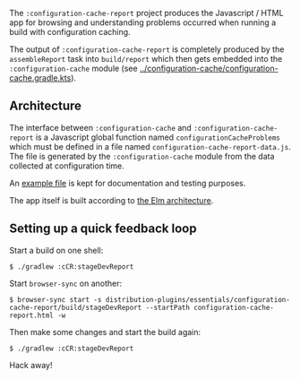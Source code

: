 The `:configuration-cache-report` project produces the Javascript / HTML
app for browsing and understanding problems occurred when running a
build with configuration caching.

The output of `:configuration-cache-report` is completely produced by the
`assembleReport` task into `build/report` which then gets
embedded into the `:configuration-cache` module (see
[../configuration-cache/configuration-cache.gradle.kts](../configuration-cache/configuration-cache.gradle.kts)).

## Architecture

The interface between `:configuration-cache` and
`:configuration-cache-report` is a Javascript global function named
`configurationCacheProblems` which must be defined in a file named
`configuration-cache-report-data.js`. The file is generated by the
`:configuration-cache` module from the data collected at configuration
time.

An [example file](./src/main/resources/configuration-cache-report-data.js)
is kept for documentation and testing purposes.

The app itself is built according to [the Elm
architecture](https://guide.elm-lang.org/architecture/).

## Setting up a quick feedback loop

Start a build on one shell:

    $ ./gradlew :cCR:stageDevReport

Start `browser-sync` on another:

    $ browser-sync start -s distribution-plugins/essentials/configuration-cache-report/build/stageDevReport --startPath configuration-cache-report.html -w
    
Then make some changes and start the build again:

    $ ./gradlew :cCR:stageDevReport

Hack away!
